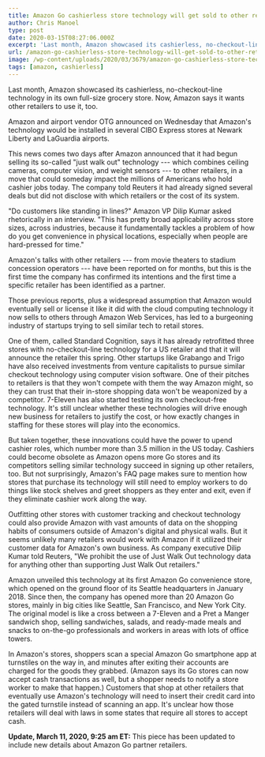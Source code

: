 ```yaml
---
title: Amazon Go cashierless store technology will get sold to other retailers
author: Chris Manoel
type: post
date: 2020-03-15T08:27:06.000Z
excerpt: 'Last month, Amazon showcased its cashierless, no-checkout-line technology in its own full-size grocery store. Now, Amazon says it wants other retailers to use it, too. Amazon and airport vendor OTG announced on Wednesday that Amazon''s technology would be installed in several CIBO Express stores at Newark Liberty and LaGuardia airports. This news comes two days&hellip;'
url: /amazon-go-cashierless-store-technology-will-get-sold-to-other-retailers/
image: /wp-content/uploads/2020/03/3679/amazon-go-cashierless-store-technology-will-get-sold-to-other-retailers.jpg
tags: [amazon, cashierless]
---
```


Last month, Amazon showcased its cashierless, no-checkout-line technology in its own full-size grocery store. Now, Amazon says it wants other retailers to use it, too.

Amazon and airport vendor OTG announced on Wednesday that Amazon's technology would be installed in several CIBO Express stores at Newark Liberty and LaGuardia airports.

This news comes two days after Amazon announced that it had begun selling its so-called "just walk out" technology --- which combines ceiling cameras, computer vision, and weight sensors --- to other retailers, in a move that could someday impact the millions of Americans who hold cashier jobs today. The company told Reuters it had already signed several deals but did not disclose with which retailers or the cost of its system.

"Do customers like standing in lines?" Amazon VP Dilip Kumar asked rhetorically in an interview. "This has pretty broad applicability across store sizes, across industries, because it fundamentally tackles a problem of how do you get convenience in physical locations, especially when people are hard-pressed for time."

Amazon's talks with other retailers --- from movie theaters to stadium concession operators --- have been reported on for months, but this is the first time the company has confirmed its intentions and the first time a specific retailer has been identified as a partner.

Those previous reports, plus a widespread assumption that Amazon would eventually sell or license it like it did with the cloud computing technology it now sells to others through Amazon Web Services, has led to a burgeoning industry of startups trying to sell similar tech to retail stores.

One of them, called Standard Cognition, says it has already retrofitted three stores with no-checkout-line technology for a US retailer and that it will announce the retailer this spring. Other startups like Grabango and Trigo have also received investments from venture capitalists to pursue similar checkout technology using computer vision software. One of their pitches to retailers is that they won't compete with them the way Amazon might, so they can trust that their in-store shopping data won't be weaponized by a competitor. 7-Eleven has also started testing its own checkout-free technology. It's still unclear whether these technologies will drive enough new business for retailers to justify the cost, or how exactly changes in staffing for these stores will play into the economics.

But taken together, these innovations could have the power to upend cashier roles, which number more than 3.5 million in the US today. Cashiers could become obsolete as Amazon opens more Go stores and its competitors selling similar technology succeed in signing up other retailers, too. But not surprisingly, Amazon's FAQ page makes sure to mention how stores that purchase its technology will still need to employ workers to do things like stock shelves and greet shoppers as they enter and exit, even if they eliminate cashier work along the way.

Outfitting other stores with customer tracking and checkout technology could also provide Amazon with vast amounts of data on the shopping habits of consumers outside of Amazon's digital and physical walls. But it seems unlikely many retailers would work with Amazon if it utilized their customer data for Amazon's own business. As company executive Dilip Kumar told Reuters, "We prohibit the use of Just Walk Out technology data for anything other than supporting Just Walk Out retailers."

Amazon unveiled this technology at its first Amazon Go convenience store, which opened on the ground floor of its Seattle headquarters in January 2018. Since then, the company has opened more than 20 Amazon Go stores, mainly in big cities like Seattle, San Francisco, and New York City. The original model is like a cross between a 7-Eleven and a Pret a Manger sandwich shop, selling sandwiches, salads, and ready-made meals and snacks to on-the-go professionals and workers in areas with lots of office towers.

In Amazon's stores, shoppers scan a special Amazon Go smartphone app at turnstiles on the way in, and minutes after exiting their accounts are charged for the goods they grabbed. (Amazon says its Go stores can now accept cash transactions as well, but a shopper needs to notify a store worker to make that happen.) Customers that shop at other retailers that eventually use Amazon's technology will need to insert their credit card into the gated turnstile instead of scanning an app. It's unclear how those retailers will deal with laws in some states that require all stores to accept cash.

**Update, March 11, 2020, 9:25 am ET:** This piece has been updated to include new details about Amazon Go partner retailers.
